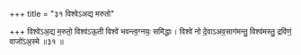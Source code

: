 +++
title = "३१ विश्वेऽअद्य मरुतो"

+++
विश्वे॑ऽअ॒द्य म॒रुतो॒ विश्व॑ऽऊ॒ती विश्वे॑ भवन्त्व॒ग्नयः॒ समि॑द्धाः। विश्वे॑ नो दे॒वाऽअव॒साग॑मन्तु॒ विश्व॑मस्तु॒ द्रवि॑णं॒ वाजो॑ऽअ॒स्मे ॥३१ ॥